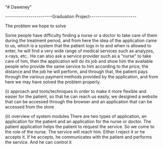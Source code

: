 "# Daweney" 

------------------------Graduation Project------------------------

The problem we hope to solve

Some people have difficulty finding a nurse or a doctor to take care of
them during the treatment period, and from here the idea of ​​​​the
application came to us, which is a system that the patient logs in to and
when is allowed to enter, he will find a very wide range of medical
services such as analyzes, x-rays, etc..
He can also ask a service provider such as a &quot;nurse&quot; to take care of him,
then the application will do its job and show him the available people who
provide the same service to him according to the price, the distance and
the job he will perform, and through that, the patient pays through the
various payment methods provided by the application, and from here we
may have solved the problem properly.

(i) approach and tools/techniques
In order to make it more flexible and easier for the patient, so that he can
reach us easily, we designed a website that can be accessed through the
browser and an application that can be accessed from the store

(ii) overview of system modules
There are two types of application, an application for the patient and an
application for the nurse or doctor. The patient application helps the
patient to request the service. So we come to the role of the nurse. The
service will reach him. Either I reject it or he accepts it. If he accepts, he
communicates with the patient and performs the service. And he can
control it
